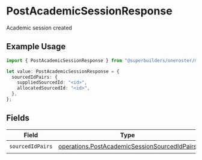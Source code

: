 # PostAcademicSessionResponse

Academic session created

## Example Usage

```typescript
import { PostAcademicSessionResponse } from "@superbuilders/oneroster/models/operations";

let value: PostAcademicSessionResponse = {
  sourcedIdPairs: {
    suppliedSourcedId: "<id>",
    allocatedSourcedId: "<id>",
  },
};
```

## Fields

| Field                                                                                                        | Type                                                                                                         | Required                                                                                                     | Description                                                                                                  |
| ------------------------------------------------------------------------------------------------------------ | ------------------------------------------------------------------------------------------------------------ | ------------------------------------------------------------------------------------------------------------ | ------------------------------------------------------------------------------------------------------------ |
| `sourcedIdPairs`                                                                                             | [operations.PostAcademicSessionSourcedIdPairs](../../models/operations/postacademicsessionsourcedidpairs.md) | :heavy_check_mark:                                                                                           | N/A                                                                                                          |